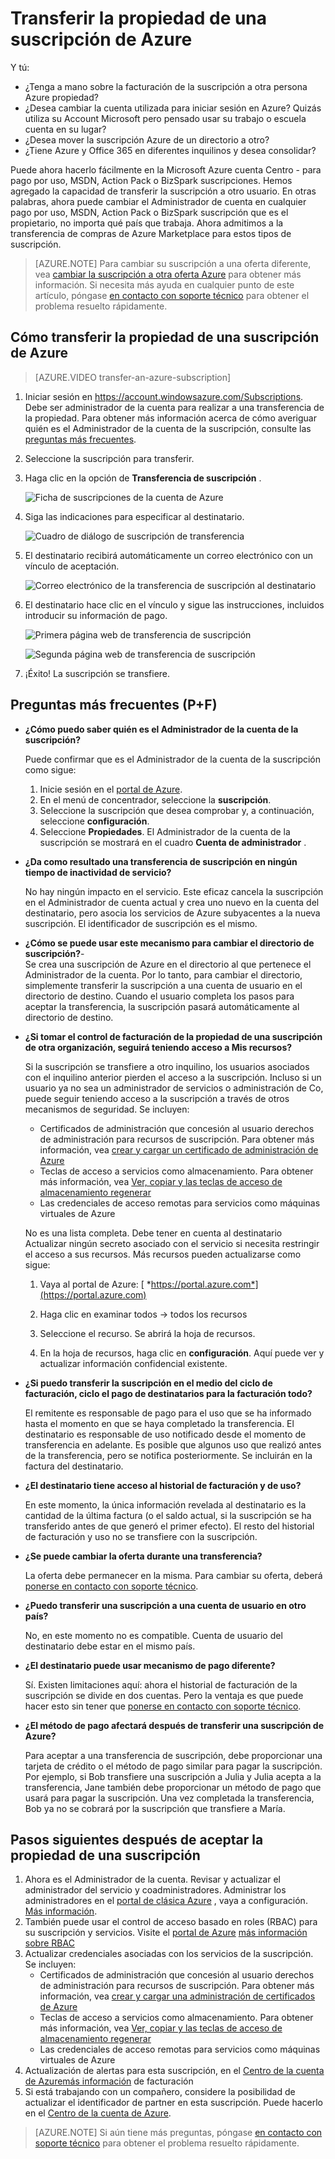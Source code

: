 <properties
   pageTitle="Transferir la propiedad de una suscripción de Azure | Microsoft Azure"
   description="Cómo transferir una suscripción de Azure a otro usuario y algunas preguntas más frecuentes (P+F) sobre el proceso"
   services=""
   documentationCenter=""
   authors="genlin"
   manager="stevenpo"
   editor=""
   tags="billing,top-support-issue"/>

<tags
   ms.service="billing"
   ms.workload="na"
   ms.tgt_pltfrm="na"
   ms.devlang="na"
   ms.topic="article"
   ms.date="10/10/2016"
   ms.author="genli"/>

# <a name="transferring-ownership-of-an-azure-subscription"></a>Transferir la propiedad de una suscripción de Azure

Y tú:

- ¿Tenga a mano sobre la facturación de la suscripción a otra persona Azure propiedad?
- ¿Desea cambiar la cuenta utilizada para iniciar sesión en Azure? Quizás utiliza su Account Microsoft pero pensado usar su trabajo o escuela cuenta en su lugar?
- ¿Desea mover la suscripción Azure de un directorio a otro?
- ¿Tiene Azure y Office 365 en diferentes inquilinos y desea consolidar?

Puede ahora hacerlo fácilmente en la Microsoft Azure cuenta Centro - para pago por uso, MSDN, Action Pack o BizSpark suscripciones.  Hemos agregado la capacidad de transferir la suscripción a otro usuario. En otras palabras, ahora puede cambiar el Administrador de cuenta en cualquier pago por uso, MSDN, Action Pack o BizSpark suscripción que es el propietario, no importa qué país que trabaja. Ahora admitimos a la transferencia de compras de Azure Marketplace para estos tipos de suscripción.

> [AZURE.NOTE] Para cambiar su suscripción a una oferta diferente, vea [cambiar la suscripción a otra oferta Azure](billing-how-to-switch-azure-offer.md) para obtener más información. Si necesita más ayuda en cualquier punto de este artículo, póngase [en contacto con soporte técnico](https://portal.azure.com/?#blade/Microsoft_Azure_Support/HelpAndSupportBlade) para obtener el problema resuelto rápidamente.

## <a name="how-to-transfer-ownership-of-an-azure-subscription"></a>Cómo transferir la propiedad de una suscripción de Azure

> [AZURE.VIDEO transfer-an-azure-subscription]

1.  Iniciar sesión en <https://account.windowsazure.com/Subscriptions>. Debe ser administrador de la cuenta para realizar a una transferencia de la propiedad. Para obtener más información acerca de cómo averiguar quién es el Administrador de la cuenta de la suscripción, consulte las [preguntas más frecuentes](#faq).

2.  Seleccione la suscripción para transferir.

3.  Haga clic en la opción de **Transferencia de suscripción** .

    ![Ficha de suscripciones de la cuenta de Azure](./media/billing-subscription-transfer/image1.png)

4.  Siga las indicaciones para especificar al destinatario.

    ![Cuadro de diálogo de suscripción de transferencia](./media/billing-subscription-transfer/image2.PNG)

5.  El destinatario recibirá automáticamente un correo electrónico con un vínculo de aceptación.

    ![Correo electrónico de la transferencia de suscripción al destinatario](./media/billing-subscription-transfer/image3.png)

6.  El destinatario hace clic en el vínculo y sigue las instrucciones, incluidos introducir su información de pago.

    ![Primera página web de transferencia de suscripción](./media/billing-subscription-transfer/image4.png)

    ![Segunda página web de transferencia de suscripción](./media/billing-subscription-transfer/image5.png)

7. ¡Éxito! La suscripción se transfiere.

<a id="faq"></a>
## <a name="frequently-asked-questions-faq"></a>Preguntas más frecuentes (P+F)

-   **¿Cómo puedo saber quién es el Administrador de la cuenta de la suscripción?**

    Puede confirmar que es el Administrador de la cuenta de la suscripción como sigue:

    1. Inicie sesión en el [portal de Azure](https://portal.azure.com).
    2. En el menú de concentrador, seleccione la **suscripción**.
    3. Seleccione la suscripción que desea comprobar y, a continuación, seleccione **configuración**.
    4. Seleccione **Propiedades**. El Administrador de la cuenta de la suscripción se mostrará en el cuadro **Cuenta de administrador** .  

-   **¿Da como resultado una transferencia de suscripción en ningún tiempo de inactividad de servicio?**

    No hay ningún impacto en el servicio. Este eficaz cancela la suscripción en el Administrador de cuenta actual y crea uno nuevo en la cuenta del destinatario, pero asocia los servicios de Azure subyacentes a la nueva suscripción. El identificador de suscripción es el mismo.

-   **¿Cómo se puede usar este mecanismo para cambiar el directorio de suscripción?**-   
    Se crea una suscripción de Azure en el directorio al que pertenece el Administrador de la cuenta. Por lo tanto, para cambiar el directorio, simplemente transferir la suscripción a una cuenta de usuario en el directorio de destino. Cuando el usuario completa los pasos para aceptar la transferencia, la suscripción pasará automáticamente al directorio de destino.

-   **¿Si tomar el control de facturación de la propiedad de una suscripción de otra organización, seguirá teniendo acceso a Mis recursos?**

    Si la suscripción se transfiere a otro inquilino, los usuarios asociados con el inquilino anterior pierden el acceso a la suscripción. Incluso si un usuario ya no sea un administrador de servicios o administración de Co, puede seguir teniendo acceso a la suscripción a través de otros mecanismos de seguridad. Se incluyen:
    - Certificados de administración que concesión al usuario derechos de administración para recursos de suscripción. Para obtener más información, vea [crear y cargar un certificado de administración de Azure](https://msdn.microsoft.com/library/azure/gg551722.aspx)
    -   Teclas de acceso a servicios como almacenamiento. Para obtener más información, vea [Ver, copiar y las teclas de acceso de almacenamiento regenerar](storage-create-storage-account.md#view-copy-and-regenerate-storage-access-keys)
    -   Las credenciales de acceso remotas para servicios como máquinas virtuales de Azure

    No es una lista completa. Debe tener en cuenta al destinatario Actualizar ningún secreto asociado con el servicio si necesita restringir el acceso a sus recursos. Más recursos pueden actualizarse como sigue:

    1.   Vaya al portal de Azure: [ *https://portal.azure.com*](https://portal.azure.com)

    2.    Haga clic en examinar todos -&gt; todos los recursos

    3.    Seleccione el recurso. Se abrirá la hoja de recursos.

    4.    En la hoja de recursos, haga clic en **configuración**. Aquí puede ver y actualizar información confidencial existente.


-   **¿Si puedo transferir la suscripción en el medio del ciclo de facturación, ciclo el pago de destinatarios para la facturación todo?**

    El remitente es responsable de pago para el uso que se ha informado hasta el momento en que se haya completado la transferencia. El destinatario es responsable de uso notificado desde el momento de transferencia en adelante. Es posible que algunos uso que realizó antes de la transferencia, pero se notifica posteriormente. Se incluirán en la factura del destinatario.

-   **¿El destinatario tiene acceso al historial de facturación y de uso?**

    En este momento, la única información revelada al destinatario es la cantidad de la última factura (o el saldo actual, si la suscripción se ha transferido antes de que generó el primer efecto). El resto del historial de facturación y uso no se transfiere con la suscripción.

-   **¿Se puede cambiar la oferta durante una transferencia?**

    La oferta debe permanecer en la misma. Para cambiar su oferta, deberá [ponerse en contacto con soporte técnico](http://go.microsoft.com/fwlink/?LinkID=619338).

-   **¿Puedo transferir una suscripción a una cuenta de usuario en otro país?**

    No, en este momento no es compatible. Cuenta de usuario del destinatario debe estar en el mismo país.

-   **¿El destinatario puede usar mecanismo de pago diferente?**

    Sí. Existen limitaciones aquí: ahora el historial de facturación de la suscripción se divide en dos cuentas. Pero la ventaja es que puede hacer esto sin tener que [ponerse en contacto con soporte técnico](http://go.microsoft.com/fwlink/?LinkID=619338).

-   **¿El método de pago afectará después de transferir una suscripción de Azure?**

    Para aceptar a una transferencia de suscripción, debe proporcionar una tarjeta de crédito o el método de pago similar para pagar la suscripción. Por ejemplo, si Bob transfiere una suscripción a Julia y Julia acepta a la transferencia, Jane también debe proporcionar un método de pago que usará para pagar la suscripción. Una vez completada la transferencia, Bob ya no se cobrará por la suscripción que transfiere a María.

## <a name="next-steps-after-accepting-ownership-of-a-subscription"></a>Pasos siguientes después de aceptar la propiedad de una suscripción

1. Ahora es el Administrador de la cuenta. Revisar y actualizar el administrador del servicio y coadministradores. Administrar los administradores en el [portal de clásica Azure](https://manage.windowsazure.com) , vaya a configuración. [Más información](http://go.microsoft.com/fwlink/?LinkID=533293).
2. También puede usar el control de acceso basado en roles (RBAC) para su suscripción y servicios. Visite el [portal de Azure](https://portal.azure.com) [más información sobre RBAC](http://go.microsoft.com/fwlink/?LinkID=544802)
3. Actualizar credenciales asociadas con los servicios de la suscripción. Se incluyen:
    - Certificados de administración que concesión al usuario derechos de administración para recursos de suscripción. Para obtener más información, vea [crear y cargar una administración de certificados de Azure](https://msdn.microsoft.com/library/azure/gg551722.aspx)
    -   Teclas de acceso a servicios como almacenamiento. Para obtener más información, vea [Ver, copiar y las teclas de acceso de almacenamiento regenerar](storage-create-storage-account.md#view-copy-and-regenerate-storage-access-keys)
    -   Las credenciales de acceso remotas para servicios como máquinas virtuales de Azure
4. Actualización de alertas para esta suscripción, en el [Centro de la cuenta de Azure](https://account.windowsazure.com/Subscriptions)[más información](http://go.microsoft.com/fwlink/?LinkID=533292) de facturación  
5.  Si está trabajando con un compañero, considere la posibilidad de actualizar el identificador de partner en esta suscripción. Puede hacerlo en el [Centro de la cuenta de Azure](https://account.windowsazure.com/Subscriptions).

> [AZURE.NOTE] Si aún tiene más preguntas, póngase [en contacto con soporte técnico](https://portal.azure.com/?#blade/Microsoft_Azure_Support/HelpAndSupportBlade) para obtener el problema resuelto rápidamente.
